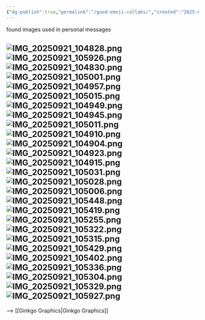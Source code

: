 ```yaml
---
{"dg-publish":true,"permalink":"/good-emoji-collabs/","created":"2025-09-21T11:13:55.939-04:00","updated":"2025-09-21T11:09:26.667-04:00"}
---
```



found images used in personal messages

![IMG_20250921_104828.png](/img/user/good%20emoji%20collabs%20attachments/IMG_20250921_104828.png)
![IMG_20250921_105926.png](/img/user/good%20emoji%20collabs%20attachments/IMG_20250921_105926.png)![IMG_20250921_104830.png](/img/user/ginkgo%20graphics%20attachments/IMG_20250921_104830.png)
![IMG_20250921_105001.png](/img/user/good%20emoji%20collabs%20attachments/IMG_20250921_105001.png)![IMG_20250921_104957.png](/img/user/good%20emoji%20collabs%20attachments/IMG_20250921_104957.png)![IMG_20250921_105015.png](/img/user/good%20emoji%20collabs%20attachments/IMG_20250921_105015.png)![IMG_20250921_104949.png](/img/user/good%20emoji%20collabs%20attachments/IMG_20250921_104949.png)![IMG_20250921_104945.png](/img/user/good%20emoji%20collabs%20attachments/IMG_20250921_104945.png)![IMG_20250921_105011.png](/img/user/good%20emoji%20collabs%20attachments/IMG_20250921_105011.png)
![IMG_20250921_104910.png](/img/user/good%20emoji%20collabs%20attachments/IMG_20250921_104910.png)
![IMG_20250921_104904.png](/img/user/good%20emoji%20collabs%20attachments/IMG_20250921_104904.png)
![IMG_20250921_104923.png](/img/user/good%20emoji%20collabs%20attachments/IMG_20250921_104923.png)
![IMG_20250921_104915.png](/img/user/good%20emoji%20collabs%20attachments/IMG_20250921_104915.png)
![IMG_20250921_105031.png](/img/user/good%20emoji%20collabs%20attachments/IMG_20250921_105031.png)
![IMG_20250921_105028.png](/img/user/good%20emoji%20collabs%20attachments/IMG_20250921_105028.png)
![IMG_20250921_105006.png](/img/user/good%20emoji%20collabs%20attachments/IMG_20250921_105006.png)
![IMG_20250921_105448.png](/img/user/good%20emoji%20collabs%20attachments/IMG_20250921_105448.png)
![IMG_20250921_105419.png](/img/user/good%20emoji%20collabs%20attachments/IMG_20250921_105419.png)
![IMG_20250921_105255.png](/img/user/good%20emoji%20collabs%20attachments/IMG_20250921_105255.png)
![IMG_20250921_105322.png](/img/user/good%20emoji%20collabs%20attachments/IMG_20250921_105322.png)
![IMG_20250921_105315.png](/img/user/good%20emoji%20collabs%20attachments/IMG_20250921_105315.png)
![IMG_20250921_105429.png](/img/user/good%20emoji%20collabs%20attachments/IMG_20250921_105429.png)
![IMG_20250921_105402.png](/img/user/good%20emoji%20collabs%20attachments/IMG_20250921_105402.png)
![IMG_20250921_105336.png](/img/user/good%20emoji%20collabs%20attachments/IMG_20250921_105336.png)
![IMG_20250921_105304.png](/img/user/good%20emoji%20collabs%20attachments/IMG_20250921_105304.png)
![IMG_20250921_105329.png](/img/user/good%20emoji%20collabs%20attachments/IMG_20250921_105329.png)
![IMG_20250921_105927.png](/img/user/good%20emoji%20collabs%20attachments/IMG_20250921_105927.png)
---

--> [[Ginkgo Graphics\|Ginkgo Graphics]]